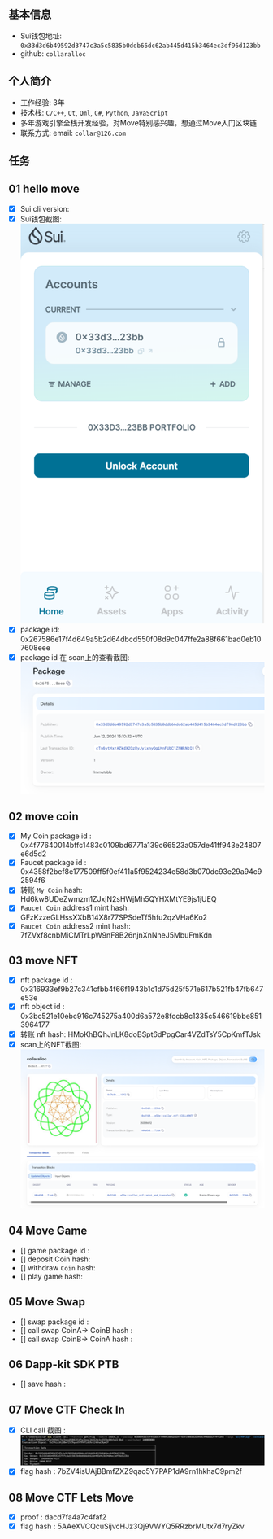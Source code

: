 ## 基本信息
- Sui钱包地址: `0x33d3d6b49592d3747c3a5c5835b0ddb66dc62ab445d415b3464ec3df96d123bb`
- github: `collaralloc`

## 个人简介
- 工作经验: 3年
- 技术栈: `C/C++`, `Qt`, `Qml`, `C#`, `Python`, `JavaScript`
- 多年游戏引擎全栈开发经验，对Move特别感兴趣，想通过Move入门区块链
- 联系方式: email: `collar@126.com` 

## 任务

##   01 hello move  
- [x] Sui cli version:
- [x] Sui钱包截图: ![Sui钱包截图](./images/sui.png)
- [x] package id: 0x267586e17f4d649a5b2d64dbcd550f08d9c047ffe2a88f661bad0eb107608eee
- [x] package id 在 scan上的查看截图:![Scan截图](./images/package.png)

##   02 move coin
- [x] My Coin package id : 0x4f77640014bffc1483c0109bd6771a139c66523a057de41ff943e24807e6d5d2
- [x] Faucet package id : 0x4358f2bef8e177509ff5f0ef411a5f9524234e58d3b070dc93e29a94c92594f6
- [x] 转账 `My Coin` hash: Hd6kw8UDeZwmzm1ZJxjN2sHWjMh5QYHXMtYE9js1jUEQ
- [x] `Faucet Coin` address1 mint hash: GFzKzzeGLHssXXbB14X8r77SPSdeTf5hfu2qzVHa6Ko2
- [x] `Faucet Coin` address2 mint hash: 7fZVxf8cnbMiCMTrLpW9nF8B26njnXnNneJ5MbuFmKdn

##   03 move NFT
- [x] nft package id : 0x316933ef9b27c341cfbb4f66f1943b1c1d75d25f571e617b521fb47fb647e53e
- [x] nft object id : 0x3bc521e10ebc916c745275a400d6a572e8fccb8c1335c546619bbe8513964177
- [x] 转账 nft  hash: HMoKhBQhJnLK8doBSpt6dPpgCar4VZdTsY5CpKmfTJsk
- [x] scan上的NFT截图:![Scan截图](./images/my.png)

##   04 Move Game
- [] game package id :
- [] deposit Coin hash:
- [] withdraw `Coin` hash:
- [] play game hash:

##   05 Move Swap
- [] swap package id :
- [] call swap CoinA-> CoinB  hash :
- [] call swap CoinB-> CoinA  hash :

##   06 Dapp-kit SDK PTB
- [] save hash :

##   07 Move CTF Check In
- [x] CLI call 截图 : ![截图](./notes/task7/task7.png)
- [x] flag hash : 7bZV4isUAjBBmfZXZ9qao5Y7PAP1dA9rn1hkhaC9pm2f

##   08 Move CTF Lets Move
- [x] proof : dacd7fa4a7c4faf2
- [x] flag hash : 5AAeXVCQcuSijvcHJz3Qj9VWYQ5RRzbrMUtx7d7ryZkv
